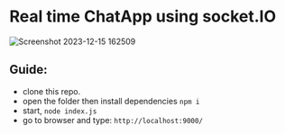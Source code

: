 # Real time ChatApp using socket.IO

![Screenshot 2023-12-15 162509](https://github.com/Bishal-Pahari/realTime_secret_chatApp/assets/61013432/1046ebe4-120e-4ced-a56a-b62167d3069f)


## Guide:
- clone this repo.
- open the folder then install dependencies
  ```npm i```
- start, ```node index.js```
- go to browser and type: ```http://localhost:9000/```
